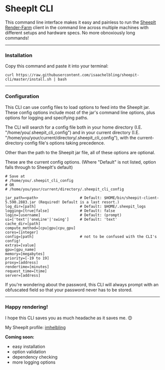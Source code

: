 # SheepIt CLI

This command line interface makes it easy and painless to run the [SheepIt Render-Farm](https://www.sheepit-renderfarm.com/) client in the command line across multiple machines with different setups and hardware specs. No more obnoxiously long commands!

---

### Installation
Copy this command and paste it into your terminal:

`curl https://raw.githubusercontent.com/isaachelbling/sheepit-cli/master/install.sh | bash`

---

### Configuration
This CLI can use config files to load options to feed into the SheepIt jar. These config options include most of the jar's command line options, plus options for logging and specifying paths.

The CLI will search for a config file both in your home directory (I.E. "/home/you/.sheepit_cli_config") and in your current directory (I.E. "/home/you/your/current/directory/.sheepit_cli_config"), with the current-directory config file's options taking precedence.

Other than the path to the SheepIt jar file, all of these options are optional.

These are the current config options. (Where "Default" is not listed, option falls through to SheepIt's default)

```
# Save at
# /home/you/.sheepit_cli_config
# OR
# /home/you/your/current/directory/.sheepit_cli_config

jar_path=<path>                   # Default: $HOME/bin/sheepit-client-5.590.2883.jar (Required! Default is a last resort.)
log_dir=[path]                    # Default: $HOME/.sheepit_logs
logging=[true|false]              # Default: false
login=[username]                  # Default: (prompt)
ui=['text'|'oneLine'|'swing']     # Default: 'text'
cache_dir=[path]
compute_method=[cpu|gpu|cpu_gpu]
cores=[integer]
config=[path]                     # not to be confused with the CLI's config!
extras=[value]                    
gpu=[gpu_name]                    
memory=[megabytes]
priority=[-19 to 19]
proxy=[address]
rendertime=[minutes]
request_time=[time]
server=[address]
```

If you're wondering about the password, this CLI will always prompt with an obfuscated field so that your password never has to be stored.

---

### Happy rendering!

I hope this CLI saves you as much headache as it saves me. :blush:

My SheepIt profile: [imhelbling](https://www.sheepit-renderfarm.com/account.php?mode=profile&login=imhelbling)

**Coming soon:**
- easy installation
- option validation
- dependency checking
- more logging options

